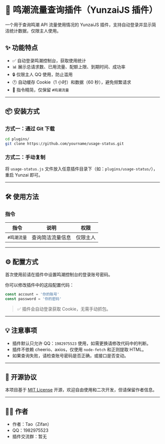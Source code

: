 # 🎐 鸣潮流量查询插件（YunzaiJS 插件）

一个用于查询鸣潮 API 流量使用情况的 YunzaiJS 插件，支持自动登录并显示简洁统计数据，仅限主人使用。

## ✨ 功能特点

- ✅ 自动登录鸣潮控制台，获取使用统计
- 📊 展示总请求数、已用流量、配额上限、到期时间、成功率
- 🔒 仅限主人 QQ 使用，防止滥用
- 🕐 自动缓存 Cookie（1 小时）和数据（60 秒），避免频繁请求
- 🧩 指令精简，仅保留 `#鸣潮流量`

---

## 📦 安装方式

### 方式一：通过 Git 下载

```bash
cd plugins/
git clone https://github.com/yourname/usage-status.git
```

### 方式二：手动复制

将 `usage-status.js` 文件放入任意插件目录下（如：`plugins/usage-status/`），重启 Yunzai 即可。

---

## 🛠️ 使用方法

### 指令

| 指令          | 说明             | 权限   |
|---------------|------------------|--------|
| `#鸣潮流量`   | 查询简洁流量信息 | 仅限主人 |

---

## ⚙️ 配置方式

首次使用前请在插件中设置鸣潮控制台的登录账号密码。

你可以修改插件中的这段配置代码：

```js
const account = '你的账号'
const password = '你的密码'
```

> ✅ 插件会自动登录获取 Cookie，无需手动抓包。

---

## 💡 注意事项

- 插件默认只允许 QQ：`1982975523` 使用，如需更换请修改代码中的判断。
- 插件不依赖 cheerio、axios，仅使用 `node-fetch` 和正则提取 HTML。
- 如果查询失败，请检查账号密码是否正确，或接口是否变动。

---

## 📄 开源协议

本项目基于 [MIT License](https://opensource.org/licenses/MIT) 开源，欢迎自由使用和二次开发，但请保留作者信息。

---

## 🙋‍♂️ 作者

- 作者：Tao（Zifan）
- QQ：1982975523
- 插件交流群：暂无